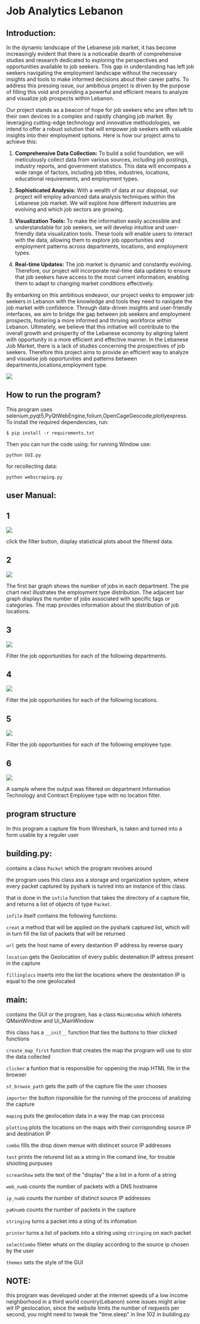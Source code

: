 # Job Analytics Lebanon



## Introduction:

In the dynamic landscape of the Lebanese job market, it has become increasingly evident that there is a noticeable dearth of comprehensive studies and research dedicated to exploring the perspectives and opportunities available to job seekers. This gap in understanding has left job seekers navigating the employment landscape without the necessary insights and tools to make informed decisions about their career paths. To address this pressing issue, our ambitious project is driven by the purpose of filling this void and providing a powerful and efficient means to analyze and visualize job prospects within Lebanon.

Our project stands as a beacon of hope for job seekers who are often left to their own devices in a complex and rapidly changing job market. By leveraging cutting-edge technology and innovative methodologies, we intend to offer a robust solution that will empower job seekers with valuable insights into their employment options. Here is how our project aims to achieve this:

1. **Comprehensive Data Collection:** To build a solid foundation, we will meticulously collect data from various sources, including job postings, industry reports, and government statistics. This data will encompass a wide range of factors, including job titles, industries, locations, educational requirements, and employment types.

2. **Sophisticated Analysis:** With a wealth of data at our disposal, our project will employ advanced data analysis techniques within the Lebanese job market. We will explore how different industries are evolving and which job sectors are growing.

3. **Visualization Tools:** To make the information easily accessible and understandable for job seekers, we will develop intuitive and user-friendly data visualization tools. These tools will enable users to interact with the data, allowing them to explore job opportunities  and employment patterns across departments, locations, and employment types.

4. **Real-time Updates:** The job market is dynamic and constantly evolving. Therefore, our project will incorporate real-time data updates to ensure that job seekers have access to the most current information, enabling them to adapt to changing market conditions effectively.

By embarking on this ambitious endeavor, our project seeks to empower job seekers in Lebanon with the knowledge and tools they need to navigate the job market with confidence. Through data-driven insights and user-friendly interfaces, we aim to bridge the gap between job seekers and employment prospects, fostering a more informed and thriving workforce within Lebanon. Ultimately, we believe that this initiative will contribute to the overall growth and prosperity of the Lebanese economy by aligning talent with opportunity in a more efficient and effective manner.
In the Lebanese Job Market, there is a lack of studies concerning the prospectives of job seekers.
Therefore this project aims to provide an efficient way to analyze and visualise job opportunities and patterns between departments,locations,employment type.

![](ReadMeStuff/netmo.gif)


## How to run the program?
This program uses selenium,pyqt5,PyQtWebEngine,folium,OpenCageGeocode,plotlyexpress. To install the required dependencies, run:

```
$ pip install -r requirements.txt
```

Then you can run the code using:
for running Window use:
```
python GUI.py
```
for recollecting data:
```
python webscraping.py
```



## user Manual:


## 1
![](ReadMeStuff/Main.png)

click the filter button, display statistical plots about the filtered data.



## 2
![](ReadMeStuff/Notfiltered.png)

The first bar graph shows the number of jobs in each department.
The pie chart next illustrates the employment type distribution.
The adjacent bar graph displays the number of jobs associated with specific tags or categories.
The map provides information about the distribution of job locations.


## 3
![](ReadMeStuff/Department.png)

Filter the job opportunities for each of the following departments.



## 4
![](ReadMeStuff/Location.png)

Filter the job opportunities for each of the following locations.



## 5
![](ReadMeStuff/Time.png)

Filter the job opportunities for each of the following employee type.


## 6
![](ReadMeStuff/Filtered.png)


A sample where the output was filtered on department Information Technology and Contract Employee type with no location filter.


## program structure
 

 In this program a capture file from Wireshark, is taken and turned into a form usable by a reguler user



## building.py:

contains a class `Packet` which the program revolves around

the program uses this class ass a storage and organization system, where every packet captured by pyshark is tunred into an instance of this class.


that is done in the `infile` function that takes the directory of a capture file, and returns a list of objects of type `Packet`.


 `infile` itself contains the following functions:


 `creat` a method that will be applied on the pyshark captured list, which will in turn fill the list of packets that will be returned 

 `url` gets the host name of every destantion IP address by reverse quary 

 `location` gets the Geolocation of every public destenation IP adress present in the capture

 `fillinglocs` inserts into the list the locations where the destentation IP is equal to the one geolocated





## main:


contains the GUI or the program, has a class `MainWindow` which inherets QMainWindow and Ui_MainWindow


this class has a `__init__` function that ties the buttons to thier clicked functions 


`create_map_first` function that creates the map the program will use to stor the data collected 


`clicker` a funtion that is responsible for oppening the map HTML file in the browser


`st_browse_path`  gets the path of the capture file the user chooses

`importer` the button risponsible for the running of the proccess of analizing the capture

`maping` puts the geolocation data in a way the map can proccess 

`plotting` plots the locations on the maps with their corrisponding source IP and destination IP

`combo` fills the drop down menue with distincet source IP addresses 

`test` prints the returend list as a string in the comand line, for trouble shooting purpuses 


`screanShow` sets the text of the "display" the a list in a form of a string

`web_numb` counts the number of packets with a DNS hostname

`ip_numb` counts the number of distinct source IP addresses 

`paKnumb` counts the number of packets in the capture

`stringing` turns a packet into a sting of its infomation

`printer` turns a list of packets into a stiring using `stringing` on each packet

`selectCombo` fileter whats on the display according to the source ip chosen by the user 

`themes`  sets the style of the GUI










## NOTE:



 this program was developed under at the internet speeds of a low income neighborhood in a third world country(Lebanon) some issues might arise wit IP geolocation, since the website limits the number of requests per second,  you might need to tweak the "time.sleep" in line 102 in building.py










